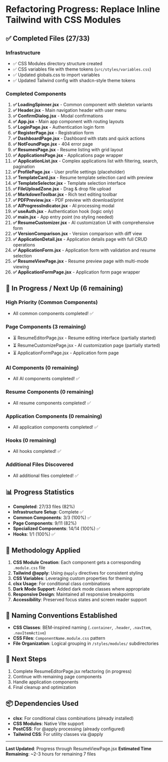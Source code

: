# Refactoring Progress: Replace Inline Tailwind with CSS Modules

## ✅ Completed Files (27/33)

### Infrastructure
- ✅ CSS Modules directory structure created
- ✅ CSS variables file with theme tokens (`src/styles/variables.css`)
- ✅ Updated globals.css to import variables
- ✅ Updated Tailwind config with shadcn-style theme tokens

### Completed Components
1. **✅ LoadingSpinner.jsx** - Common component with skeleton variants
2. **✅ Header.jsx** - Main navigation header with user menu
3. **✅ ConfirmDialog.jsx** - Modal confirmations
4. **✅ App.jsx** - Main app component with routing layouts
5. **✅ LoginPage.jsx** - Authentication login form
6. **✅ RegisterPage.jsx** - Registration form
7. **✅ DashboardPage.jsx** - Dashboard with stats and quick actions
8. **✅ NotFoundPage.jsx** - 404 error page
9. **✅ ResumesPage.jsx** - Resume listing with grid layout
10. **✅ ApplicationsPage.jsx** - Applications page wrapper
11. **✅ ApplicationList.jsx** - Complex applications list with filtering, search, pagination
12. **✅ ProfilePage.jsx** - User profile settings (placeholder)
13. **✅ TemplateCard.jsx** - Resume template selection card with preview
14. **✅ TemplateSelector.jsx** - Template selection interface
15. **✅ FileUploadZone.jsx** - Drag & drop file upload
16. **✅ MarkdownToolbar.jsx** - Rich text editing toolbar
17. **✅ PDFPreview.jsx** - PDF preview with download/print
18. **✅ AIProgressIndicator.jsx** - AI processing modal
19. **✅ useAuth.jsx** - Authentication hook (logic only)
20. **✅ main.jsx** - App entry point (no styling needed)
21. **✅ ResumeCustomizer.jsx** - AI customization UI with comprehensive form
22. **✅ VersionComparison.jsx** - Version comparison with diff view
23. **✅ ApplicationDetail.jsx** - Application details page with full CRUD operations
24. **✅ ApplicationForm.jsx** - Application form with validation and resume selection
25. **✅ ResumeViewPage.jsx** - Resume preview page with multi-mode viewing
26. **✅ ApplicationFormPage.jsx** - Application form page wrapper

## 🔄 In Progress / Next Up (6 remaining)

### High Priority (Common Components)
- All common components completed! ✅

### Page Components (3 remaining)
- ⏳ ResumeEditorPage.jsx - Resume editing interface (partially started)
- ⏳ ResumeCustomizePage.jsx - AI customization page (partially started)
- ⏳ ApplicationFormPage.jsx - Application form page

### AI Components (0 remaining)
- All AI components completed! ✅

### Resume Components (0 remaining)  
- All resume components completed! ✅

### Application Components (0 remaining)
- All application components completed! ✅

### Hooks (0 remaining)
- All hooks completed! ✅

### Additional Files Discovered
- All additional files completed! ✅

## 📊 Progress Statistics

- **Completed**: 27/33 files (82%)
- **Infrastructure Setup**: Complete ✅
- **Common Components**: 3/3 (100%) ✅
- **Page Components**: 9/11 (82%)
- **Specialized Components**: 14/14 (100%) ✅
- **Hooks**: 1/1 (100%) ✅

## 🎯 Methodology Applied

1. **CSS Module Creation**: Each component gets a corresponding `.module.css` file
2. **Tailwind @apply**: Using `@apply` directives for consistent styling
3. **CSS Variables**: Leveraging custom properties for theming
4. **clsx Usage**: For conditional class combinations
5. **Dark Mode Support**: Added dark mode classes where appropriate
6. **Responsive Design**: Maintained all responsive breakpoints
7. **Accessibility**: Preserved focus states and screen reader support

## 📝 Naming Conventions Established

- **CSS Classes**: BEM-inspired naming (`.container`, `.header`, `.navItem`, `.navItemActive`)
- **CSS Files**: `ComponentName.module.css` pattern
- **File Organization**: Logical grouping in `/styles/modules/` subdirectories

## 🔄 Next Steps

1. Complete ResumeEditorPage.jsx refactoring (in progress)
2. Continue with remaining page components
3. Handle application components
4. Final cleanup and optimization

## 📦 Dependencies Used

- **clsx**: For conditional class combinations (already installed)
- **CSS Modules**: Native Vite support
- **PostCSS**: For @apply processing (already configured)
- **Tailwind CSS**: For utility classes via @apply

---
**Last Updated**: Progress through ResumeViewPage.jsx
**Estimated Time Remaining**: ~2-3 hours for remaining 7 files
